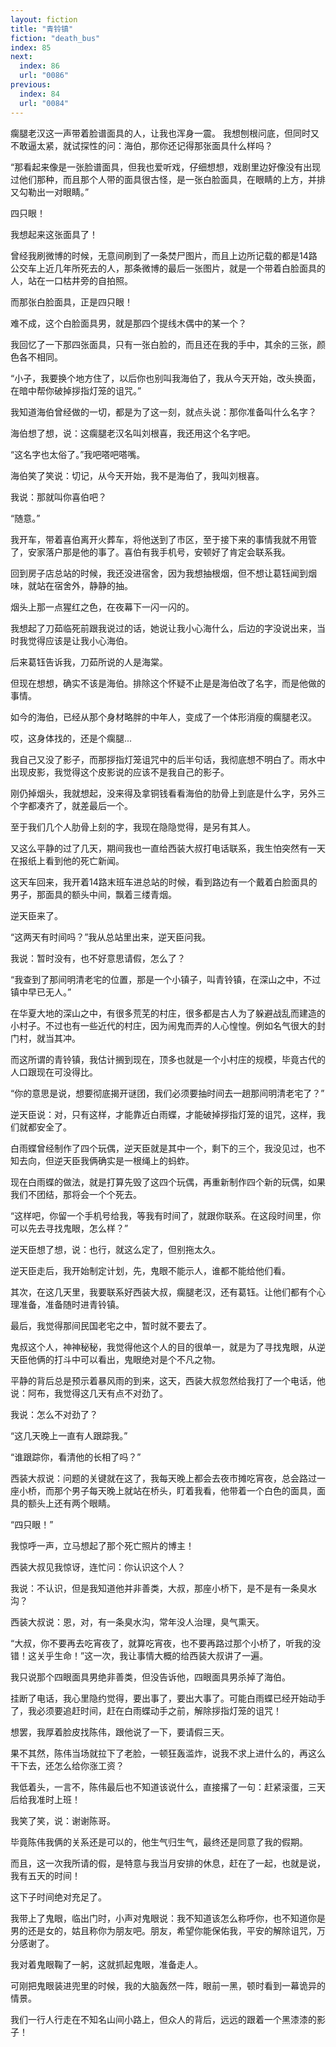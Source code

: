 ```yaml
---
layout: fiction
title: "青铃镇"
fiction: "death_bus"
index: 85
next:
  index: 86
  url: "0086"
previous:
  index: 84
  url: "0084"
---
```

瘸腿老汉这一声带着脸谱面具的人，让我也浑身一震。  我想刨根问底，但同时又不敢逼太紧，就试探性的问：海伯，那你还记得那张面具什么样吗？

“那看起来像是一张脸谱面具，但我也爱听戏，仔细想想，戏剧里边好像没有出现过他们那种，而且那个人带的面具很古怪，是一张白脸面具，在眼睛的上方，并排又勾勒出一对眼睛。”

四只眼！

我想起来这张面具了！

曾经我刷微博的时候，无意间刷到了一条焚尸图片，而且上边所记载的都是14路公交车上近几年所死去的人，那条微博的最后一张图片，就是一个带着白脸面具的人，站在一口枯井旁的自拍照。

而那张白脸面具，正是四只眼！

难不成，这个白脸面具男，就是那四个提线木偶中的某一个？

我回忆了一下那四张面具，只有一张白脸的，而且还在我的手中，其余的三张，颜色各不相同。

“小子，我要换个地方住了，以后你也别叫我海伯了，我从今天开始，改头换面，在暗中帮你破掉拶指灯笼的诅咒。”

我知道海伯曾经做的一切，都是为了这一刻，就点头说：那你准备叫什么名字？

海伯想了想，说：这瘸腿老汉名叫刘根喜，我还用这个名字吧。

“这名字也太俗了。”我吧嗒吧嗒嘴。

海伯笑了笑说：切记，从今天开始，我不是海伯了，我叫刘根喜。

我说：那就叫你喜伯吧？

“随意。”

我开车，带着喜伯离开火葬车，将他送到了市区，至于接下来的事情我就不用管了，安家落户那是他的事了。喜伯有我手机号，安顿好了肯定会联系我。

回到房子店总站的时候，我还没进宿舍，因为我想抽根烟，但不想让葛钰闻到烟味，就站在宿舍外，静静的抽。

烟头上那一点猩红之色，在夜幕下一闪一闪的。

我想起了刀茹临死前跟我说过的话，她说让我小心海什么，后边的字没说出来，当时我觉得应该是让我小心海伯。

后来葛钰告诉我，刀茹所说的人是海棠。

但现在想想，确实不该是海伯。排除这个怀疑不止是是海伯改了名字，而是他做的事情。

如今的海伯，已经从那个身材略胖的中年人，变成了一个体形消瘦的瘸腿老汉。

哎，这身体找的，还是个瘸腿...

我自己又没了影子，而那拶指灯笼诅咒中的后半句话，我彻底想不明白了。雨水中出现皮影，我觉得这个皮影说的应该不是我自己的影子。

刚仍掉烟头，我就想起，没来得及拿铜钱看看海伯的肋骨上到底是什么字，另外三个字都凑齐了，就差最后一个。

至于我们几个人肋骨上刻的字，我现在隐隐觉得，是另有其人。

又这么平静的过了几天，期间我也一直给西装大叔打电话联系，我生怕突然有一天在报纸上看到他的死亡新闻。

这天车回来，我开着14路末班车进总站的时候，看到路边有一个戴着白脸面具的男子，那面具的额头中间，飘着三缕青烟。

逆天臣来了。

“这两天有时间吗？”我从总站里出来，逆天臣问我。

我说：暂时没有，也不好意思请假，怎么了？

“我查到了那间明清老宅的位置，那是一个小镇子，叫青铃镇，在深山之中，不过镇中早已无人。”

在华夏大地的深山之中，有很多荒芜的村庄，很多都是古人为了躲避战乱而建造的小村子。不过也有一些近代的村庄，因为闹鬼而弄的人心惶惶。例如名气很大的封门村，就当其冲。

而这所谓的青铃镇，我估计搁到现在，顶多也就是一个小村庄的规模，毕竟古代的人口跟现在可没得比。

“你的意思是说，想要彻底揭开谜团，我们必须要抽时间去一趟那间明清老宅了？”

逆天臣说：对，只有这样，才能靠近白雨蝶，才能破掉拶指灯笼的诅咒，这样，我们就都安全了。

白雨蝶曾经制作了四个玩偶，逆天臣就是其中一个，剩下的三个，我没见过，也不知去向，但逆天臣我俩确实是一根绳上的蚂蚱。

现在白雨蝶的做法，就是打算先毁了这四个玩偶，再重新制作四个新的玩偶，如果我们不团结，那将会一个个死去。

“这样吧，你留一个手机号给我，等我有时间了，就跟你联系。在这段时间里，你可以先去寻找鬼眼，怎么样？”

逆天臣想了想，说：也行，就这么定了，但别拖太久。

逆天臣走后，我开始制定计划，先，鬼眼不能示人，谁都不能给他们看。

其次，在这几天里，我要联系好西装大叔，瘸腿老汉，还有葛钰。让他们都有个心理准备，准备随时进青铃镇。

最后，我觉得那间民国老宅之中，暂时就不要去了。

鬼叔这个人，神神秘秘，我觉得他这个人的目的很单一，就是为了寻找鬼眼，从逆天臣他俩的打斗中可以看出，鬼眼绝对是个不凡之物。

平静的背后总是预示着暴风雨的到来，这天，西装大叔忽然给我打了一个电话，他说：阿布，我觉得这几天有点不对劲了。

我说：怎么不对劲了？

“这几天晚上一直有人跟踪我。”

“谁跟踪你，看清他的长相了吗？”

西装大叔说：问题的关键就在这了，我每天晚上都会去夜市摊吃宵夜，总会路过一座小桥，而那个男子每天晚上就站在桥头，盯着我看，他带着一个白色的面具，面具的额头上还有两个眼睛。

“四只眼！”

我惊呼一声，立马想起了那个死亡照片的博主！

西装大叔见我惊讶，连忙问：你认识这个人？

我说：不认识，但是我知道他并非善类，大叔，那座小桥下，是不是有一条臭水沟？

西装大叔说：恩，对，有一条臭水沟，常年没人治理，臭气熏天。

“大叔，你不要再去吃宵夜了，就算吃宵夜，也不要再路过那个小桥了，听我的没错！这关乎生命！”这一次，我让事情大概的给西装大叔讲了一遍。

我只说那个四眼面具男绝非善类，但没告诉他，四眼面具男杀掉了海伯。

挂断了电话，我心里隐约觉得，要出事了，要出大事了。可能白雨蝶已经开始动手了，我必须要追赶时间，赶在白雨蝶动手之前，解除拶指灯笼的诅咒！

想罢，我厚着脸皮找陈伟，跟他说了一下，要请假三天。

果不其然，陈伟当场就拉下了老脸，一顿狂轰滥炸，说我不求上进什么的，再这么干下去，还怎么给你涨工资？

我低着头，一言不，陈伟最后也不知道该说什么，直接撂了一句：赶紧滚蛋，三天后给我准时上班！

我笑了笑，说：谢谢陈哥。

毕竟陈伟我俩的关系还是可以的，他生气归生气，最终还是同意了我的假期。

而且，这一次我所请的假，是特意与我当月安排的休息，赶在了一起，也就是说，我有五天的时间！

这下子时间绝对充足了。

我带上了鬼眼，临出门时，小声对鬼眼说：我不知道该怎么称呼你，也不知道你是男的还是女的，姑且称你为朋友吧。朋友，希望你能保佑我，平安的解除诅咒，万分感谢了。

我对着鬼眼鞠了一躬，这就抓起鬼眼，准备走人。

可刚把鬼眼装进兜里的时候，我的大脑轰然一阵，眼前一黑，顿时看到一幕诡异的情景。

我们一行人行走在不知名山间小路上，但众人的背后，远远的跟着一个黑漆漆的影子！